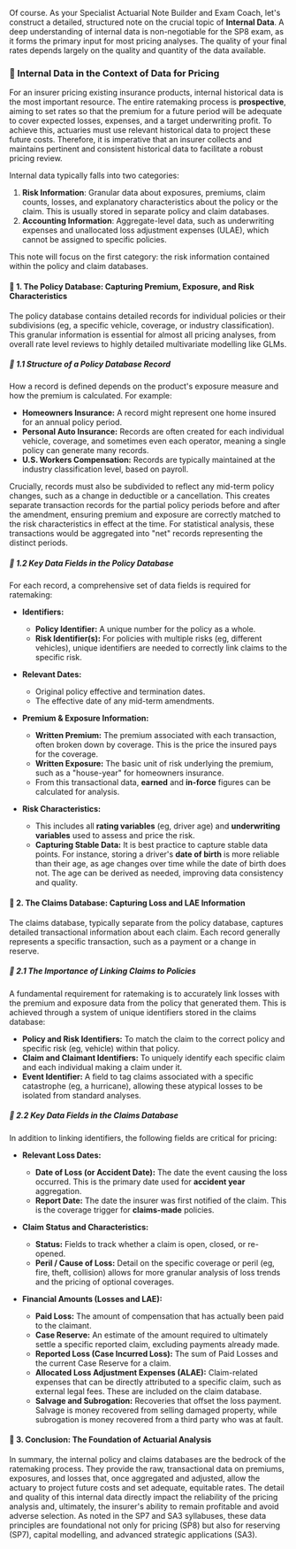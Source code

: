 Of course. As your Specialist Actuarial Note Builder and Exam Coach, let's construct a detailed, structured note on the crucial topic of **Internal Data**. A deep understanding of internal data is non-negotiable for the SP8 exam, as it forms the primary input for most pricing analyses. The quality of your final rates depends largely on the quality and quantity of the data available.

### **📗 Internal Data in the Context of Data for Pricing**

For an insurer pricing existing insurance products, internal historical data is the most important resource. The entire ratemaking process is **prospective**, aiming to set rates so that the premium for a future period will be adequate to cover expected losses, expenses, and a target underwriting profit. To achieve this, actuaries must use relevant historical data to project these future costs. Therefore, it is imperative that an insurer collects and maintains pertinent and consistent historical data to facilitate a robust pricing review.

Internal data typically falls into two categories:

1. **Risk Information**: Granular data about exposures, premiums, claim counts, losses, and explanatory characteristics about the policy or the claim. This is usually stored in separate policy and claim databases.  
2. **Accounting Information**: Aggregate-level data, such as underwriting expenses and unallocated loss adjustment expenses (ULAE), which cannot be assigned to specific policies.

This note will focus on the first category: the risk information contained within the policy and claim databases.

#### **🔹 1\. The Policy Database: Capturing Premium, Exposure, and Risk Characteristics**

The policy database contains detailed records for individual policies or their subdivisions (eg, a specific vehicle, coverage, or industry classification). This granular information is essential for almost all pricing analyses, from overall rate level reviews to highly detailed multivariate modelling like GLMs.

##### **🔸 1.1 Structure of a Policy Database Record**

How a record is defined depends on the product's exposure measure and how the premium is calculated. For example:

* **Homeowners Insurance:** A record might represent one home insured for an annual policy period.  
* **Personal Auto Insurance:** Records are often created for each individual vehicle, coverage, and sometimes even each operator, meaning a single policy can generate many records.  
* **U.S. Workers Compensation:** Records are typically maintained at the industry classification level, based on payroll.

Crucially, records must also be subdivided to reflect any mid-term policy changes, such as a change in deductible or a cancellation. This creates separate transaction records for the partial policy periods before and after the amendment, ensuring premium and exposure are correctly matched to the risk characteristics in effect at the time. For statistical analysis, these transactions would be aggregated into "net" records representing the distinct periods.

##### **🔸 1.2 Key Data Fields in the Policy Database**

For each record, a comprehensive set of data fields is required for ratemaking:

* **Identifiers:**

  * **Policy Identifier:** A unique number for the policy as a whole.  
  * **Risk Identifier(s):** For policies with multiple risks (eg, different vehicles), unique identifiers are needed to correctly link claims to the specific risk.  
* **Relevant Dates:**

  * Original policy effective and termination dates.  
  * The effective date of any mid-term amendments.  
* **Premium & Exposure Information:**

  * **Written Premium:** The premium associated with each transaction, often broken down by coverage. This is the price the insured pays for the coverage.  
  * **Written Exposure:** The basic unit of risk underlying the premium, such as a "house-year" for homeowners insurance.  
  * From this transactional data, **earned** and **in-force** figures can be calculated for analysis.  
* **Risk Characteristics:**

  * This includes all **rating variables** (eg, driver age) and **underwriting variables** used to assess and price the risk.  
  * **Capturing Stable Data:** It is best practice to capture stable data points. For instance, storing a driver's **date of birth** is more reliable than their age, as age changes over time while the date of birth does not. The age can be derived as needed, improving data consistency and quality.

#### **🔹 2\. The Claims Database: Capturing Loss and LAE Information**

The claims database, typically separate from the policy database, captures detailed transactional information about each claim. Each record generally represents a specific transaction, such as a payment or a change in reserve.

##### **🔸 2.1 The Importance of Linking Claims to Policies**

A fundamental requirement for ratemaking is to accurately link losses with the premium and exposure data from the policy that generated them. This is achieved through a system of unique identifiers stored in the claims database:

* **Policy and Risk Identifiers:** To match the claim to the correct policy and specific risk (eg, vehicle) within that policy.  
* **Claim and Claimant Identifiers:** To uniquely identify each specific claim and each individual making a claim under it.  
* **Event Identifier:** A field to tag claims associated with a specific catastrophe (eg, a hurricane), allowing these atypical losses to be isolated from standard analyses.

##### **🔸 2.2 Key Data Fields in the Claims Database**

In addition to linking identifiers, the following fields are critical for pricing:

* **Relevant Loss Dates:**

  * **Date of Loss (or Accident Date):** The date the event causing the loss occurred. This is the primary date used for **accident year** aggregation.  
  * **Report Date:** The date the insurer was first notified of the claim. This is the coverage trigger for **claims-made** policies.  
* **Claim Status and Characteristics:**

  * **Status:** Fields to track whether a claim is open, closed, or re-opened.  
  * **Peril / Cause of Loss:** Detail on the specific coverage or peril (eg, fire, theft, collision) allows for more granular analysis of loss trends and the pricing of optional coverages.  
* **Financial Amounts (Losses and LAE):**

  * **Paid Loss:** The amount of compensation that has actually been paid to the claimant.  
  * **Case Reserve:** An estimate of the amount required to ultimately settle a specific reported claim, excluding payments already made.  
  * **Reported Loss (Case Incurred Loss):** The sum of Paid Losses and the current Case Reserve for a claim.  
  * **Allocated Loss Adjustment Expenses (ALAE):** Claim-related expenses that can be directly attributed to a specific claim, such as external legal fees. These are included on the claim database.  
  * **Salvage and Subrogation:** Recoveries that offset the loss payment. Salvage is money recovered from selling damaged property, while subrogation is money recovered from a third party who was at fault.

#### **🔹 3\. Conclusion: The Foundation of Actuarial Analysis**

In summary, the internal policy and claims databases are the bedrock of the ratemaking process. They provide the raw, transactional data on premiums, exposures, and losses that, once aggregated and adjusted, allow the actuary to project future costs and set adequate, equitable rates. The detail and quality of this internal data directly impact the reliability of the pricing analysis and, ultimately, the insurer's ability to remain profitable and avoid adverse selection. As noted in the SP7 and SA3 syllabuses, these data principles are foundational not only for pricing (SP8) but also for reserving (SP7), capital modelling, and advanced strategic applications (SA3).

